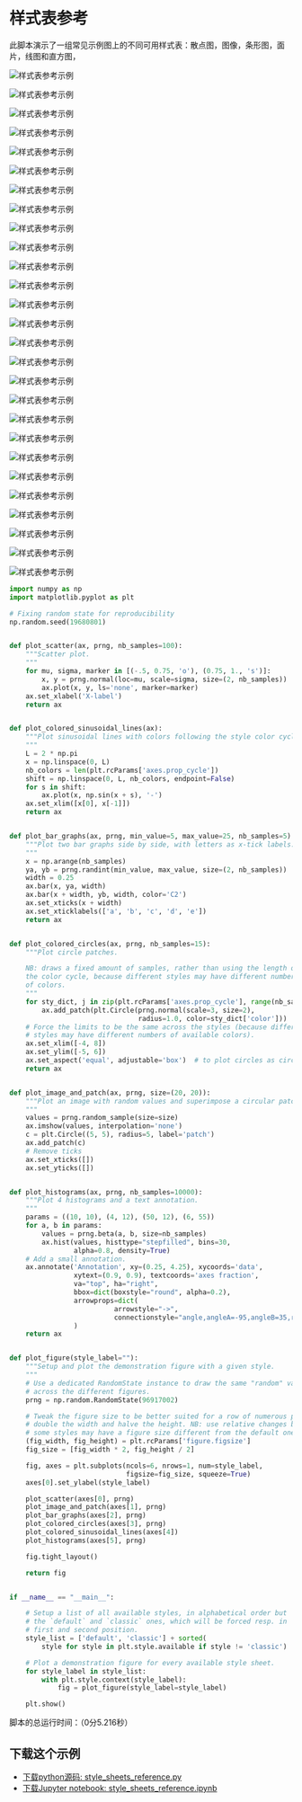 # 样式表参考

此脚本演示了一组常见示例图上的不同可用样式表：散点图，图像，条形图，面片，线图和直方图，

![样式表参考示例](/static/images/gallery/sphx_glr_style_sheets_reference_001.png)

![样式表参考示例](/static/images/gallery/sphx_glr_style_sheets_reference_002.png)

![样式表参考示例](/static/images/gallery/sphx_glr_style_sheets_reference_003.png)

![样式表参考示例](/static/images/gallery/sphx_glr_style_sheets_reference_004.png)

![样式表参考示例](/static/images/gallery/sphx_glr_style_sheets_reference_005.png)

![样式表参考示例](/static/images/gallery/sphx_glr_style_sheets_reference_006.png)

![样式表参考示例](/static/images/gallery/sphx_glr_style_sheets_reference_007.png)

![样式表参考示例](/static/images/gallery/sphx_glr_style_sheets_reference_008.png)

![样式表参考示例](/static/images/gallery/sphx_glr_style_sheets_reference_009.png)

![样式表参考示例](/static/images/gallery/sphx_glr_style_sheets_reference_010.png)

![样式表参考示例](/static/images/gallery/sphx_glr_style_sheets_reference_011.png)

![样式表参考示例](/static/images/gallery/sphx_glr_style_sheets_reference_012.png)

![样式表参考示例](/static/images/gallery/sphx_glr_style_sheets_reference_013.png)

![样式表参考示例](/static/images/gallery/sphx_glr_style_sheets_reference_014.png)

![样式表参考示例](/static/images/gallery/sphx_glr_style_sheets_reference_015.png)

![样式表参考示例](/static/images/gallery/sphx_glr_style_sheets_reference_016.png)

![样式表参考示例](/static/images/gallery/sphx_glr_style_sheets_reference_017.png)

![样式表参考示例](/static/images/gallery/sphx_glr_style_sheets_reference_018.png)

![样式表参考示例](/static/images/gallery/sphx_glr_style_sheets_reference_019.png)

![样式表参考示例](/static/images/gallery/sphx_glr_style_sheets_reference_020.png)

![样式表参考示例](/static/images/gallery/sphx_glr_style_sheets_reference_021.png)

![样式表参考示例](/static/images/gallery/sphx_glr_style_sheets_reference_022.png)

![样式表参考示例](/static/images/gallery/sphx_glr_style_sheets_reference_023.png)

![样式表参考示例](/static/images/gallery/sphx_glr_style_sheets_reference_024.png)

![样式表参考示例](/static/images/gallery/sphx_glr_style_sheets_reference_025.png)

![样式表参考示例](/static/images/gallery/sphx_glr_style_sheets_reference_026.png)

![样式表参考示例](/static/images/gallery/sphx_glr_style_sheets_reference_027.png)

```python
import numpy as np
import matplotlib.pyplot as plt

# Fixing random state for reproducibility
np.random.seed(19680801)


def plot_scatter(ax, prng, nb_samples=100):
    """Scatter plot.
    """
    for mu, sigma, marker in [(-.5, 0.75, 'o'), (0.75, 1., 's')]:
        x, y = prng.normal(loc=mu, scale=sigma, size=(2, nb_samples))
        ax.plot(x, y, ls='none', marker=marker)
    ax.set_xlabel('X-label')
    return ax


def plot_colored_sinusoidal_lines(ax):
    """Plot sinusoidal lines with colors following the style color cycle.
    """
    L = 2 * np.pi
    x = np.linspace(0, L)
    nb_colors = len(plt.rcParams['axes.prop_cycle'])
    shift = np.linspace(0, L, nb_colors, endpoint=False)
    for s in shift:
        ax.plot(x, np.sin(x + s), '-')
    ax.set_xlim([x[0], x[-1]])
    return ax


def plot_bar_graphs(ax, prng, min_value=5, max_value=25, nb_samples=5):
    """Plot two bar graphs side by side, with letters as x-tick labels.
    """
    x = np.arange(nb_samples)
    ya, yb = prng.randint(min_value, max_value, size=(2, nb_samples))
    width = 0.25
    ax.bar(x, ya, width)
    ax.bar(x + width, yb, width, color='C2')
    ax.set_xticks(x + width)
    ax.set_xticklabels(['a', 'b', 'c', 'd', 'e'])
    return ax


def plot_colored_circles(ax, prng, nb_samples=15):
    """Plot circle patches.

    NB: draws a fixed amount of samples, rather than using the length of
    the color cycle, because different styles may have different numbers
    of colors.
    """
    for sty_dict, j in zip(plt.rcParams['axes.prop_cycle'], range(nb_samples)):
        ax.add_patch(plt.Circle(prng.normal(scale=3, size=2),
                                radius=1.0, color=sty_dict['color']))
    # Force the limits to be the same across the styles (because different
    # styles may have different numbers of available colors).
    ax.set_xlim([-4, 8])
    ax.set_ylim([-5, 6])
    ax.set_aspect('equal', adjustable='box')  # to plot circles as circles
    return ax


def plot_image_and_patch(ax, prng, size=(20, 20)):
    """Plot an image with random values and superimpose a circular patch.
    """
    values = prng.random_sample(size=size)
    ax.imshow(values, interpolation='none')
    c = plt.Circle((5, 5), radius=5, label='patch')
    ax.add_patch(c)
    # Remove ticks
    ax.set_xticks([])
    ax.set_yticks([])


def plot_histograms(ax, prng, nb_samples=10000):
    """Plot 4 histograms and a text annotation.
    """
    params = ((10, 10), (4, 12), (50, 12), (6, 55))
    for a, b in params:
        values = prng.beta(a, b, size=nb_samples)
        ax.hist(values, histtype="stepfilled", bins=30,
                alpha=0.8, density=True)
    # Add a small annotation.
    ax.annotate('Annotation', xy=(0.25, 4.25), xycoords='data',
                xytext=(0.9, 0.9), textcoords='axes fraction',
                va="top", ha="right",
                bbox=dict(boxstyle="round", alpha=0.2),
                arrowprops=dict(
                          arrowstyle="->",
                          connectionstyle="angle,angleA=-95,angleB=35,rad=10"),
                )
    return ax


def plot_figure(style_label=""):
    """Setup and plot the demonstration figure with a given style.
    """
    # Use a dedicated RandomState instance to draw the same "random" values
    # across the different figures.
    prng = np.random.RandomState(96917002)

    # Tweak the figure size to be better suited for a row of numerous plots:
    # double the width and halve the height. NB: use relative changes because
    # some styles may have a figure size different from the default one.
    (fig_width, fig_height) = plt.rcParams['figure.figsize']
    fig_size = [fig_width * 2, fig_height / 2]

    fig, axes = plt.subplots(ncols=6, nrows=1, num=style_label,
                             figsize=fig_size, squeeze=True)
    axes[0].set_ylabel(style_label)

    plot_scatter(axes[0], prng)
    plot_image_and_patch(axes[1], prng)
    plot_bar_graphs(axes[2], prng)
    plot_colored_circles(axes[3], prng)
    plot_colored_sinusoidal_lines(axes[4])
    plot_histograms(axes[5], prng)

    fig.tight_layout()

    return fig


if __name__ == "__main__":

    # Setup a list of all available styles, in alphabetical order but
    # the `default` and `classic` ones, which will be forced resp. in
    # first and second position.
    style_list = ['default', 'classic'] + sorted(
        style for style in plt.style.available if style != 'classic')

    # Plot a demonstration figure for every available style sheet.
    for style_label in style_list:
        with plt.style.context(style_label):
            fig = plot_figure(style_label=style_label)

    plt.show()
```

脚本的总运行时间：（0分5.216秒）

## 下载这个示例
            
- [下载python源码: style_sheets_reference.py](https://matplotlib.org/_downloads/style_sheets_reference.py)
- [下载Jupyter notebook: style_sheets_reference.ipynb](https://matplotlib.org/_downloads/style_sheets_reference.ipynb)